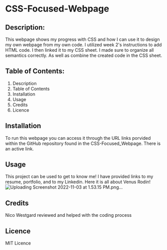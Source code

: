 # CSS-Focused-Webpage
## Description: 
This webpage shows my progress with CSS and how I can use it to design my own webpage from my own code. I utilized week 2's instructions to add HTML code. I then linked it to my CSS sheet. I made sure to organize all semantics correctly. As well as combine the created code in the CSS sheet. 

 ## Table of Contents:
1. Description
2. Table of Contents
3. Installation
4. Usage
5. Credits
6. Licence

## Installation 
To run this webpage you can access it through the URL links porvided within the GitHub repository found in the CSS-Focused_Webpage. There is an active link. 

## Usage
This project can be used to get to know me! I have provided links to my resume, portfolio, and to my Linkedin. Here it is all about Venus Rodin!
![Uploading Screenshot 2022-11-03 at 1.53.15 PM.png…]()

## Credits
Nico Westgard reviewed and helped with the coding process

## Licence
MIT Licence